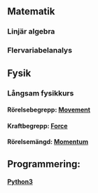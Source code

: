 
## Matematik
###   Linjär algebra
####   <!--  Bok i linjär algebra:  [Bok](cognitrap.github.io/Matematik/Linjär_Algebra/bok.pdf) -->


####     <!-- Resurs till Bok: [Del2](cognitrap.github.io/Matematik/Linjär_Algebra/Del2.pdf) -->

###   Flervariabelanalys




## Fysik
###    Långsam fysikkurs
#### Rörelsebegrepp: [Movement](cognitrap.github.io/Fysik/LångsamFysikkurs/Movement.pdf)
#### Kraftbegrepp: [Force](cognitrap.github.io/Fysik/LångsamFysikkurs/Force.pdf)
#### Rörelsemängd: [Momentum](cognitrap.github.io/Fysik/LångsamFysikkurs/Momentum.pdf)
#### <!-- -->
#### <!-- -->
#### <!-- -->
## Programmering:

#### [Python3](https://mybinder.org/v2/gh/cognitrap/progr/master)